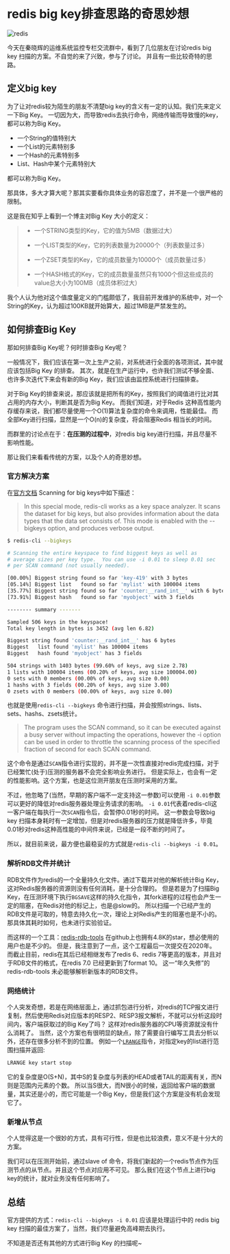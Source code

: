 # redis big key排查思路的奇思妙想

<img src = "https://community-cdn-digitalocean-com.global.ssl.fastly.net/variants/9ZubAf8gaQpgHYcCnySh6jbw/035575f2985fe451d86e717d73691e533a1a00545d7230900ed786341dc3c882" alt="redis"/>

今天在秦晓辉的运维系统监控专栏交流群中，看到了几位朋友在讨论redis big key 扫描的方案。不自觉的来了兴致，参与了讨论。
并且有一些比较奇特的思路。

## 定义big key
为了让对redis较为陌生的朋友不清楚big key的含义有一定的认知。我们先来定义一下Big Key。
一切因为大，而导致redis去执行命令，网络传输而导致慢的key，都可以称为Big Key。
- 一个String的值特别大
- 一个List的元素特别多
- 一个Hash的元素特别多
- List、Hash中某个元素特别大

都可以称为Big Key。

那具体，多大才算大呢？那其实要看你具体业务的容忍度了，并不是一个很严格的限制。

这是我在知乎上看到一个博主对Big Key 大小的定义：

> - 一个STRING类型的Key，它的值为5MB（数据过大）
> 
> - 一个LIST类型的Key，它的列表数量为20000个（列表数量过多）
> 
> - 一个ZSET类型的Key，它的成员数量为10000个（成员数量过多）
> 
> - 一个HASH格式的Key，它的成员数量虽然只有1000个但这些成员的value总大小为100MB（成员体积过大）
 
我个人认为他对这个值度量定义的门槛颇低了，我目前开发维护的系统中，对一个String的Key，认为超过100KB就开始算大，超过1MB是严禁发生的。

## 如何排查Big Key
那如何排查Big Key呢？何时排查Big Key呢？

一般情况下，我们应该在第一次上生产之前，对系统进行全面的各项测试，其中就应该包括Big Key 的排查。
其次，就是在生产运行中，也许我们测试不够全面、也许多次迭代下来会有新的Big Key，我们应该由监控系统进行扫描排查。

对于Big Key的排查来说，那应该就是把所有的Key，按照我们的阈值进行比对其占用的内存大小，判断其是否为Big Key。
而我们知道，对于Redis 这种高性能内存缓存来说，我们都尽量使用一个O(1)算法复杂度的命令来调用，性能最佳。
而全部Key进行扫描，显然是一个O(n)的复杂度，将会阻塞Redis 相当长的时间。

而群里的讨论点在于：**在压测的过程中**，对redis big key进行扫描，并且尽量不影响性能。

那让我们来看看传统的方案，以及个人的奇思妙想。

### 官方解决方案

在[官方文档](https://redis.io/docs/ui/cli/) Scanning for big keys中如下描述：

> In this special mode, redis-cli works as a key space analyzer. It scans the dataset for big keys, but also provides information about the data types that the data set consists of. This mode is enabled with the --bigkeys option, and produces verbose output.

```bash
$ redis-cli --bigkeys

# Scanning the entire keyspace to find biggest keys as well as
# average sizes per key type.  You can use -i 0.01 to sleep 0.01 sec
# per SCAN command (not usually needed).

[00.00%] Biggest string found so far 'key-419' with 3 bytes
[05.14%] Biggest list   found so far 'mylist' with 100004 items
[35.77%] Biggest string found so far 'counter:__rand_int__' with 6 bytes
[73.91%] Biggest hash   found so far 'myobject' with 3 fields

-------- summary -------

Sampled 506 keys in the keyspace!
Total key length in bytes is 3452 (avg len 6.82)

Biggest string found 'counter:__rand_int__' has 6 bytes
Biggest   list found 'mylist' has 100004 items
Biggest   hash found 'myobject' has 3 fields

504 strings with 1403 bytes (99.60% of keys, avg size 2.78)
1 lists with 100004 items (00.20% of keys, avg size 100004.00)
0 sets with 0 members (00.00% of keys, avg size 0.00)
1 hashs with 3 fields (00.20% of keys, avg size 3.00)
0 zsets with 0 members (00.00% of keys, avg size 0.00)

```

也就是使用`redis-cli --bigkeys` 命令进行扫描，并会按照strings、lists、sets、hashs、zsets统计。

> The program uses the SCAN command, so it can be executed against a busy server without impacting the operations, however the -i option can be used in order to throttle the scanning process of the specified fraction of second for each SCAN command.

这个命令是通过`SCAN`指令进行实现的，并不是一次性直接对redis完成扫描，对于已经繁忙(处于)压测的服务器不会完全影响业务进行。
但是实际上，也会有一定的性能影响。这个方案，也是这位测开朋友在压测时采用的方案。

不过，他忽略了(当然，早期的客户端不一定支持这一参数)可以使用 `-i 0.01`参数可以更好的降低对redis服务器处理业务请求的影响。
`-i 0.01`代表着redis-cli这一客户端在每执行一次`SCAN`指令后，会暂停0.01秒的时间。
这一参数会导致big key 扫描本身耗时有一定增加，但是对redis服务器的压力就是降低许多，毕竟0.01秒对redis这种高性能的中间件来说，已经是一段不断的时间了。

所以，就目前来说，最方便也最稳妥的方式就是`redis-cli --bigkeys -i 0.01`。

### 解析RDB文件并统计
RDB文件作为redis的一个全量持久化文件。通过下载并对他的解析统计Big Key，这对Redis服务器的资源则没有任何消耗，是十分合理的。
但是若是为了扫描Big Key，在压测环境下执行`BGSAVE`这样的持久化指令，其fork进程的过程也会产生一定的阻塞，在Redis对他的标记上，也是@slow的。
所以扫描一个已经产生的RDB文件是可取的，特意去持久化一次，理论上对Redis产生的阻塞也是不小的。那具体其耗时如何，也未进行实验验证。

而这样的一个工具：[redis-rdb-tools](https://github.com/sripathikrishnan/redis-rdb-tools) 在github上也拥有4.8K的star，想必使用的用户也是不少的。
但是，我注意到了一点，这个工程最后一次提交在2020年。
而截止目前，redis在其后已经相继发布了redis 6、redis 7等更高的版本，并且对于RDB文件的格式，在redis 7.0 已经更新到了format 10。
这一“年久失修”的redis-rdb-tools 未必能够解析新版本的RDB文件。

### 网络统计
个人突发奇想，若是在网络层面上，通过抓包进行分析，对redis的TCP报文进行复制，然后使用Redis对应版本的RESP2、RESP3报文解析，不就可以分析这段时间内，客户端获取过的Big Key了吗？
这样对redis服务器的CPU等资源就没有什么消耗了。
当然，这个方案也有很明显的缺点，除了需要自行编写工具去分析以外，还存在很多分析不到的位置。
例如一个[`LRANGE`](https://redis.io/commands/lrange/)指令，对指定key的list进行范围扫描并返回:
```bash
LRANGE key start stop
```
它的复杂度是O(S+N)，其中S的复杂度与列表的HEAD或者TAIL的距离有关，而N则是范围内元素的个数。
所以当S很大，而N很小的时候，返回给客户端的数据量，其实还是小的，而它可能是一个Big Key，但是我们这个方案是没有机会发现它了。


### 新增从节点
个人觉得这是一个很妙的方式，具有可行性，但是也比较浪费，意义不是十分大的方案。

我们可以在压测开始前，通过slave of 命令，将我们新起的一个redis节点作为压测节点的从节点。并且这个节点对应用不可见。
那么我们在这个节点上进行big key的统计，就对业务没有任何影响了。

## 总结
官方提供的方式：`redis-cli --bigkeys -i 0.01` 应该是处理运行中的 redis big key 扫描的最佳方案了，当然，我们尽量避免高峰期去执行。

不知道是否还有其他的方式进行Big Key 的扫描呢~